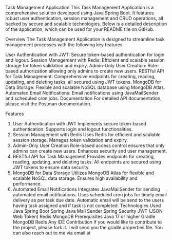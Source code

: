 
Task Management Application
This Task Management Application is a comprehensive solution developed using Java Spring Boot. It features robust user authentication, session management and CRUD operations, all backed by secure and scalable technologies. Below is a detailed description of the application, which can be used for your README file on GitHub.

Overview
The Task Management Application is designed to streamline task management processes with the following key features:

User Authentication with JWT: Secure token-based authentication for login and logout.
Session Management with Redis: Efficient and scalable session storage for token validation and expiry.
Admin-Only User Creation: Role-based authorization allowing only admins to create new users.
RESTful API for Task Management: Comprehensive endpoints for creating, reading, updating, and deleting tasks, all secured using JWT tokens.
MongoDB for Data Storage: Flexible and scalable NoSQL database using MongoDB Atlas.
Automated Email Notifications: Email notifications using JavaMailSender and scheduled cron jobs.
Documentation
For detailed API documentation, please visit the Postman documentation.

Features
1. User Authentication with JWT
Implements secure token-based authentication.
Supports login and logout functionalities.
2. Session Management with Redis
Uses Redis for efficient and scalable session storage.
Manages token validation and expiry.
3. Admin-Only User Creation
Role-based access control ensures that only admins can create new users.
Enhances security and user management.
4. RESTful API for Task Management
Provides endpoints for creating, reading, updating, and deleting tasks.
All endpoints are secured using JWT tokens to ensure data security.
5. MongoDB for Data Storage
Utilizes MongoDB Atlas for flexible and scalable NoSQL data storage.
Ensures high availability and performance.
6. Automated Email Notifications
Integrates JavaMailSender for sending automated email notifications.
Uses scheduled cron jobs for timely email delivery as per task due date.
Automatic email will be send to the users having task assigned and if task is not completed.
Technologies Used
Java
Spring Boot
Spring Java Mail Sender
Spring Security
JWT (JSON Web Token)
Redis
MongoDB
Prerequisites
Java 17 or higher
Gradle
MongoDB
Redis
Any IDE
Contribution
If you would like to contribute to the project, please fork it. I will send you the gradle.properties file. You can also reach out to me via email at
